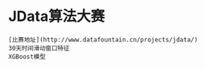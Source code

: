 JData算法大赛
======
    [比赛地址](http://www.datafountain.cn/projects/jdata/)
    30天时间滑动窗口特征
    XGBoost模型
